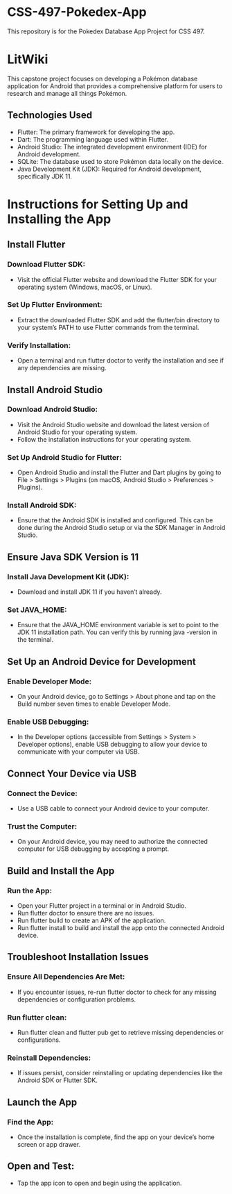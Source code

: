 # CSS-497-Pokedex-App
This repository is for the Pokedex Database App Project for CSS 497.

# LitWiki
This capstone project focuses on developing a Pokémon database application for Android that provides a comprehensive platform for users to research and manage all things Pokémon.

## Technologies Used
* Flutter: The primary framework for developing the app.
* Dart: The programming language used within Flutter.
* Android Studio: The integrated development environment (IDE) for Android development.
* SQLite: The database used to store Pokémon data locally on the device.
* Java Development Kit (JDK): Required for Android development, specifically JDK 11.
# Instructions for Setting Up and Installing the App
## Install Flutter
### Download Flutter SDK:

* Visit the official Flutter website and download the Flutter SDK for your operating system (Windows, macOS, or Linux).
### Set Up Flutter Environment:

* Extract the downloaded Flutter SDK and add the flutter/bin directory to your system’s PATH to use Flutter commands from the terminal.
### Verify Installation:

* Open a terminal and run flutter doctor to verify the installation and see if any dependencies are missing.
## Install Android Studio
### Download Android Studio:

* Visit the Android Studio website and download the latest version of Android Studio for your operating system.
* Follow the installation instructions for your operating system.
### Set Up Android Studio for Flutter:

* Open Android Studio and install the Flutter and Dart plugins by going to File > Settings > Plugins (on macOS, Android Studio > Preferences > Plugins).
### Install Android SDK:

* Ensure that the Android SDK is installed and configured. This can be done during the Android Studio setup or via the SDK Manager in Android Studio.
## Ensure Java SDK Version is 11
### Install Java Development Kit (JDK):

* Download and install JDK 11 if you haven’t already.
### Set JAVA_HOME:

* Ensure that the JAVA_HOME environment variable is set to point to the JDK 11 installation path. You can verify this by running java -version in the terminal.
## Set Up an Android Device for Development
### Enable Developer Mode:

* On your Android device, go to Settings > About phone and tap on the Build number seven times to enable Developer Mode.
### Enable USB Debugging:

* In the Developer options (accessible from Settings > System > Developer options), enable USB debugging to allow your device to communicate with your computer via USB.
## Connect Your Device via USB
### Connect the Device:

* Use a USB cable to connect your Android device to your computer.
### Trust the Computer:

* On your Android device, you may need to authorize the connected computer for USB debugging by accepting a prompt.
## Build and Install the App
### Run the App:
* Open your Flutter project in a terminal or in Android Studio.
* Run flutter doctor to ensure there are no issues.
* Run flutter build to create an APK of the application.
* Run flutter install to build and install the app onto the connected Android device.
## Troubleshoot Installation Issues
### Ensure All Dependencies Are Met:

* If you encounter issues, re-run flutter doctor to check for any missing dependencies or configuration problems.
### Run flutter clean:

* Run flutter clean and flutter pub get to retrieve missing dependencies or configurations.
### Reinstall Dependencies:

* If issues persist, consider reinstalling or updating dependencies like the Android SDK or Flutter SDK.
## Launch the App
### Find the App:

* Once the installation is complete, find the app on your device’s home screen or app drawer.
## Open and Test:

* Tap the app icon to open and begin using the application.
